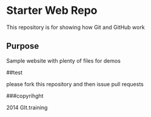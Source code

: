 # Starter Web Repo

This repository is for showing how Git and GitHub work

## Purpose

Sample website with plenty of files for demos

##test

please fork this repository and then issue pull requests

###copyrihght

2014 GIt.training